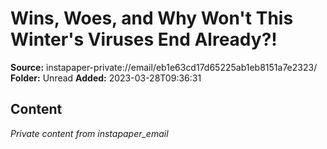 # Wins, Woes, and Why Won't This Winter's Viruses End Already?!

**Source:** instapaper-private://email/eb1e63cd17d65225ab1eb8151a7e2323/
**Folder:** Unread
**Added:** 2023-03-28T09:36:31




## Content
*Private content from instapaper_email*
